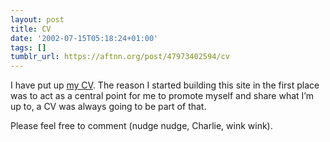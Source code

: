 ```yaml
---
layout: post
title: CV
date: '2002-07-15T05:18:24+01:00'
tags: []
tumblr_url: https://aftnn.org/post/47973402594/cv
---
```

<p>I have put up <a href="/cv/">my CV</a>. The reason I started building this site in the first place was to act as a central point for me to promote myself and share what I&rsquo;m up to, a CV was always going to be part of that.</p>
<p>Please feel free to comment (nudge nudge, Charlie, wink wink).</p>
